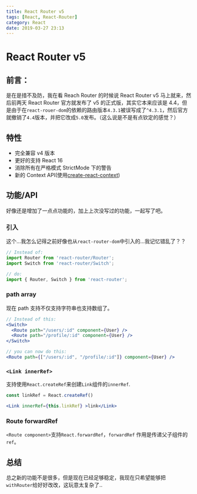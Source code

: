 ```yaml
---
title: React Router v5
tags: [React, React-Router]
category: React
date: 2019-03-27 23:13
---
```


# React Router v5

## 前言：
是在是措不及防，我在看 Reach Router 的时候说 React Router v5 马上就来，然后前两天 React Router 官方就发布了 v5 的正式版，其实它本来应该是 4.4，但是由于在`react-rouer-dom`的依赖的路由版本`4.3.1`被误写成了`^4.3.1`，然后官方就撤销了`4.4`版本，并把它改成`5.0`发布。（这么说是不是有点钦定的感觉？）


## 特性
- 完全兼容 v4 版本
- 更好的支持 React 16
- 消除所有在严格模式 StrictMode 下的警告
- 新的 Context API(使用[create-react-context](https://www.npmjs.com/package/create-react-context))



## 功能/API
好像还是增加了一点点功能的，加上上次没写过的功能，一起写了吧。

### 引入

这个...我怎么记得之前好像也从`react-router-dom`中引入的...我记忆错乱了？？
```jsx
// Instead of:
import Router from 'react-router/Router';
import Switch from 'react-router/Switch';

// do:
import { Router, Switch } from 'react-router';
```

### path array
现在 path 支持不仅支持字符串也支持数组了。
```jsx
// Instead of this:
<Switch>
  <Route path="/users/:id" component={User} />
  <Route path="/profile/:id" component={User} />
</Switch>

// you can now do this:
<Route path={["/users/:id", "/profile/:id"]} component={User} />
```

### `<Link innerRef>`
支持使用`React.createRef`来创建`Link`组件的`innerRef`.
```jsx
const linkRef = React.createRef()

<Link innerRef={this.linkRef} >link</Link>
```

### Route forwardRef
`<Route component>`支持`React.forwardRef`，`forwardRef` 作用是传递父子组件的`ref`。


## 总结
总之新的功能不是很多，但是现在已经足够稳定，我现在只希望能够把`withRouter`给好好改改，这玩意太复杂了..